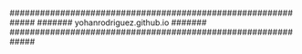 #############################################################
#######           yohanrodriguez.github.io            #######
#############################################################
